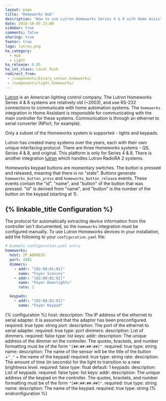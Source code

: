 ```yaml
---
layout: page
title: "Homeworks Hub"
description: "How to use Lutron Homeworks Series 4 & 8 with Home Assistant."
date: 2018-10-05 23:00
sidebar: true
comments: false
sharing: true
footer: true
logo: lutron.png
ha_category:
  - Hub
  - Light
ha_release: 0.85
ha_iot_class: Local Push
redirect_from:
 - /components/binary_sensor.homeworks/
 - /components/light.homeworks/
---
```


[Lutron](http://www.lutron.com/) is an American lighting control company. The Lutron Homeworks Series 4 & 8 systems are relatively old (~2003), and use RS-232 connections to communicate with home automation systems.  The `homeworks` integration in Home Assistant is responsible for communicating with the main controller for these systems.  Communication is through an ethernet to serial converter (NPort, for example).

Only a subset of the Homeworks system is supported - lights and keypads.

Lutron has created many systems over the years, each with their own unique interfacing protocol.  There are three Homeworks systems - QS, Series 4 & 8, and original.  This platform is only for Series 4 & 8.  There is another integration [lutron](/components/lutron/) which handles Lutron RadioRA 2 systems.

Homeworks keypad buttons are momentary switches.  The button is pressed and released, meaning that there is no "state".  Buttons generate `homeworks_button_press` and `homeworks_button_release` events.  These events contain the "id", "name", and "button" of the button that was pressed.  "id" is derived from "name", and "button" is the number of the button on the keypad (starting at 1).

## {% linkable_title Configuration %}

The protocol for automatically extracting device information from the controller isn't documented, so the `homeworks` integration must be configured manually. To use Lutron Homeworks devices in your installation, add the following to your `configuration.yaml` file:

``` yaml
# Example configuration.yaml entry
homeworks:
  host: IP_ADDRESS
  port: 4001
  dimmers:
    - addr: "[02:08:01:01]"
      name: "Foyer Sconces"
    - addr: "[02:08:01:02]"
      name: "Foyer Downlights"
      rate: 2

  keypads:
    - addr: "[02:08:02:01]"
      name: "Foyer Keypad"
```

{% configuration %}
host:
  description: The IP address of the ethernet to serial adapter.  It is assumed that the adaptor has been preconfigured.
  required: true
  type: string
port:
  description: The port of the ethernet to serial adapter.
  required: true
  type: port
dimmers:
  description: List of dimmers.
  required: false
  type: list
  keys:
    addr:
      description: The unique address of the dimmer on the controller. The quotes, brackets, and number formatting must be of the form `"[##:##:##:##]"`.
      required: true
      type: string
    name:
      description: The name of the sensor will be the title of the button +`"_"` + the name of the keypad/
      required: true
      type: string
    rate:
      description: The amount of time (in seconds) for the light to transition to a new brightness level.
      required: false
      type: float
      default: 1
keypads:
  description: List of keypads.
  required: false
  type: list
  keys:
    addr:
      description: The unique address of the keypad on the controller. The quotes, brackets, and number formatting must be of the form `"[##:##:##:##]"`.
      required: true
      type: string
    name:
      description: The name of the keypad.
      required: true
      type: string
{% endconfiguration %}
